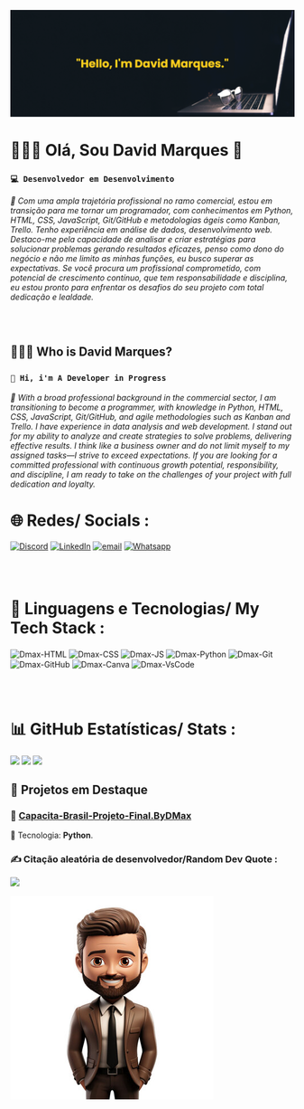 ![banner](banner.png)
# 👨🏽‍💻 Olá, Sou David Marques 👋
### **`💻 Desenvolvedor em Desenvolvimento`**
*💬 Com uma ampla trajetória profissional no ramo comercial, estou em transição para me tornar um programador, com conhecimentos em Python, HTML, CSS, JavaScript, Git/GitHub e metodologias ágeis como Kanban, Trello. Tenho experiência em análise de dados, desenvolvimento web. Destaco-me pela capacidade de analisar e criar estratégias para solucionar problemas gerando resultados eficazes, penso como dono do negócio e não me limito as minhas funções, eu busco superar as expectativas. Se você procura um profissional comprometido, com potencial de crescimento contínuo, que tem responsabilidade e disciplina, eu estou pronto para enfrentar os desafios do seu projeto com total dedicação e lealdade.*
##
<br>

## 👨🏽‍💻 Who is David Marques?
### **`👋 Hi, i'm A Developer in Progress`**
*💬 With a broad professional background in the commercial sector, I am transitioning to become a programmer, with knowledge in Python, HTML, CSS, JavaScript, Git/GitHub, and agile methodologies such as Kanban and Trello. I have experience in data analysis and web development. I stand out for my ability to analyze and create strategies to solve problems, delivering effective results. I think like a business owner and do not limit myself to my assigned tasks—I strive to exceed expectations. If you are looking for a committed professional with continuous growth potential, responsibility, and discipline, I am ready to take on the challenges of your project with full dedication and loyalty.*
<br>

# 🌐 Redes/ Socials :
[![Discord](https://img.shields.io/badge/Discord-%237289DA.svg?logo=discord&logoColor=white&style=for-the-badge)](https://discord.gg/ebDFpfDU)
[![LinkedIn](https://img.shields.io/badge/LinkedIn-%230077B5.svg?logo=linkedin&logoColor=white&style=for-the-badge)](https://www.linkedin.com/in/davidmarques90/)
[![email](https://img.shields.io/badge/Email-D14836?logo=gmail&logoColor=white&style=for-the-badge)](mailto:mailto:davidmarques90@outlook.com) 
[![Whatsapp](https://img.shields.io/badge/WhatsApp-25D366?logo=whatsapp&logoColor=white&style=for-the-badge)](https://api.whatsapp.com/send?phone=5585982216221&text=Ol%C3%A1%20David!%0A) 
##
<br>

# 🤖 Linguagens e Tecnologias/ My Tech Stack :
<div style="display: inline_block">
  <img align="center" alt="Dmax-HTML" height="50" width="60" src="https://cdn.jsdelivr.net/gh/devicons/devicon@latest/icons/html5/html5-original.svg">
  <img align="center" alt="Dmax-CSS" height="50" width="60" src="https://cdn.jsdelivr.net/gh/devicons/devicon@latest/icons/css3/css3-original.svg">
  <img align="center" alt="Dmax-JS" height="50" width="60" src="https://cdn.jsdelivr.net/gh/devicons/devicon@latest/icons/javascript/javascript-original.svg">
  <img align="center" alt="Dmax-Python" height="50" width="60" src="https://cdn.jsdelivr.net/gh/devicons/devicon@latest/icons/python/python-original.svg">
  <img align="center" alt="Dmax-Git" height="50" width="60" src="https://cdn.jsdelivr.net/gh/devicons/devicon@latest/icons/git/git-original.svg">
  <img align="center" alt="Dmax-GitHub" height="50" width="60" src="https://cdn.jsdelivr.net/gh/devicons/devicon@latest/icons/github/github-original.svg">
  <img align="center" alt="Dmax-Canva" height="50" width="60" src="https://cdn.jsdelivr.net/gh/devicons/devicon@latest/icons/canva/canva-original.svg">
  <img align="center" alt="Dmax-VsCode" height="50" width="60" src="https://cdn.jsdelivr.net/gh/devicons/devicon@latest/icons/visualstudio/visualstudio-original.svg">
</div>

##
<br>

# 📊 GitHub Estatísticas/ Stats :
![](https://github-readme-stats.vercel.app/api?username=DavidMax90&theme=chartreuse-dark&hide_border=false&include_all_commits=true&count_private=true)
![](https://github-readme-streak-stats.herokuapp.com/?user=DavidMax90&theme=chartreuse-dark&hide_border=false)
![](https://github-contributor-stats.vercel.app/api?username=DavidMax90&limit=5&theme=chartreuse-dark&combine_all_yearly_contributions=true)

## 🚀 Projetos em Destaque
### 📌 [Capacita-Brasil-Projeto-Final.ByDMax](https://github.com/Davidmax90/Capacita-Brasil-Projeto-Final.ByDMax)
📝 Tecnologia: **Python**.
<br>

### ✍️ Citação aleatória de desenvolvedor/Random Dev Quote :
![](https://quotes-github-readme.vercel.app/api?type=horizontal&theme=dark)

![myfigured](myfiured.jpg)
